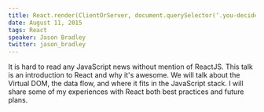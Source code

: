 ```yaml
---
title: React.render(ClientOrServer, document.querySelector(‘.you-decide’));
date: August 11, 2015
tags: React
speaker: Jason Bradley
twitter: jason_bradley
---
```


It is hard to read any JavaScript news without mention of ReactJS. This talk is an introduction to React and why it's awesome. We will talk about the Virtual DOM, the data flow, and where it fits in the JavaScript stack. I will share some of my experiences with React both best practices and future plans.